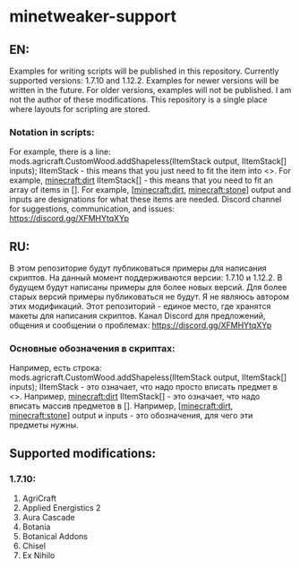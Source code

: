# minetweaker-support

## EN:
Examples for writing scripts will be published in this repository. Currently supported versions: 1.7.10 and 1.12.2.
Examples for newer versions will be written in the future. For older versions, examples will not be published.
I am not the author of these modifications. This repository is a single place where layouts for scripting are stored.

### Notation in scripts:
For example, there is a line: mods.agricraft.CustomWood.addShapeless(IItemStack output, IItemStack[] inputs);
IItemStack - this means that you just need to fit the item into <>. For example, <minecraft:dirt>
IItemStack[] - this means that you need to fit an array of items in []. For example, [<minecraft:dirt>, <minecraft:stone>]
output and inputs are designations for what these items are needed.
Discord channel for suggestions, communication, and issues: https://discord.gg/XFMHYtqXYp


## RU:
В этом репозиторие будут публиковаться примеры для написания скриптов. На данный момент поддерживаются версии: 1.7.10 и 1.12.2.
В будущем будут написаны примеры для более новых версий. Для более старых версий примеры публиковаться не будут.
Я не являюсь автором этих модификаций. Этот репозиторий - единое место, где хранятся макеты для написания скриптов.
Канал Discord для предложений, общения и сообщении о проблемах: https://discord.gg/XFMHYtqXYp

### Основные обозначения в скриптах:
Например, есть строка: mods.agricraft.CustomWood.addShapeless(IItemStack output, IItemStack[] inputs);
IItemStack - это означает, что надо просто вписать предмет в <>. Например, <minecraft:dirt>
IItemStack[] - это означает, что надо вписать массив предметов в []. Например, [<minecraft:dirt>, <minecraft:stone>]
output и inputs - это обозначения, для чего эти предметы нужны.


## Supported modifications:

### 1.7.10:
1. AgriCraft
2. Applied Energistics 2
3. Aura Cascade
4. Botania
5. Botanical Addons
6. Chisel
7. Ex Nihilo